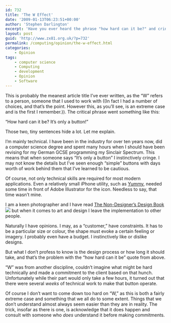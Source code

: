 ```yaml
---
id: 732
title: 'The W Effect'
date: '2009-01-13T06:23:51+00:00'
author: 'Stephen Darlington'
excerpt: 'Have you ever heard the phrase "how hard can it be?" and cringed?'
layout: post
guid: 'http://www.zx81.org.uk/?p=732'
permalink: /computing/opinion/the-w-effect.html
categories:
    - Opinion
tags:
    - computer science
    - Computing
    - development
    - Opinion
    - Software
---
```


This is probably the meanest article title I’ve ever written, as the “W” refers to a person, someone that I used to work with ((In fact I had a number of choices, and that’s the point. However this, as you’ll see, is an extreme case and is the first I remember.)). The critical phrase went something like this:

“How hard can it be? It’s only a button!”

Those two, tiny sentences hide a lot. Let me explain.

I’m mainly technical. I have been in the industry for over ten years now, did a computer science degree and spent many hours when I should have been revising for my German GCSE programming my Sinclair Spectrum. This means that when someone says “It’s only a button” I instinctively cringe. I may not know the details but I’ve seen enough “simple” buttons with days worth of work behind them that I’ve learned to be cautious.

Of course, not only technical skills are required for most modern applications. Even a relatively small iPhone utility, such as [Yummy](http://www.yummyapp.com/), needed some time in front of Adobe Illustrator for the icon. Needless to say, that time wasn’t mine.

I am a keen photographer and I have read [The Non-Designer’s Design Book](http://www.amazon.co.uk/gp/product/0321534042?ie=UTF8&tag=zx81orguk&linkCode=as2&camp=1634&creative=19450&creativeASIN=0321534042)![](http://www.assoc-amazon.co.uk/e/ir?t=zx81orguk&l=as2&o=2&a=0321534042) but when it comes to art and design I leave the implementation to other people.

Naturally I have opinions. I may, as a “customer,” have constraints. It has to be a particular size or colour, the shape must evoke a certain feeling or imagery. I probably even have a budget. I instinctively like or dislike designs.

But what I don’t profess to know is the design process or how long it should take, and that’s the problem with the “how hard can it be” quote from above.

“W” was from another discipline, couldn’t imagine what might be hard technically and made a commitment to the client based on that hunch. Unfortunately while their part would only take a few hours, it turned out that there were several *weeks* of technical work to make that button operate.

Of course I don’t want to come down too hard on “W,” as this is both a fairly extreme case and something that we all do to some extent. Things that we don’t understand almost always seem easier than they are in reality. The trick, insofar as there is one, is acknowledge that it does happen and consult with someone who *does* understand it before making commitments.